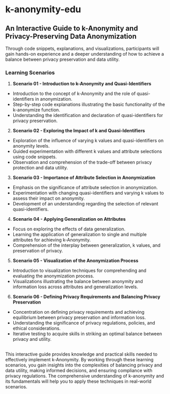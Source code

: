 # k-anonymity-edu
## An Interactive Guide to k-Anonymity and Privacy-Preserving Data Anonymization

Through code snippets, explanations, and visualizations, participants will gain hands-on experience and a deeper understanding of how to achieve a balance between privacy preservation and data utility.

### Learning Scenarios

1.  **Scenario 01 - Introduction to k-Anonymity and Quasi-Identifiers**
- Introduction to the concept of k-Anonymity and the role of quasi-identifiers in anonymization.
- Step-by-step code explanations illustrating the basic functionality of the k-anonymize function.
- Understanding the identification and declaration of quasi-identifiers for privacy preservation.
 
2.  **Scenario 02 - Exploring the Impact of k and Quasi-Identifiers**
- Exploration of the influence of varying k values and quasi-identifiers on anonymity levels.
- Guided experimentation with different k values and attribute selections using code snippets.
- Observation and comprehension of the trade-off between privacy protection and data utility.
  
3.  **Scenario 03 - Importance of Attribute Selection in Anonymization**
- Emphasis on the significance of attribute selection in anonymization.
- Experimentation with changing quasi-identifiers and varying k values to assess their impact on anonymity.
- Development of an understanding regarding the selection of relevant quasi-identifiers.
    
4.  **Scenario 04 - Applying Generalization on Attributes**
- Focus on exploring the effects of data generalization.
- Learning the application of generalization to single and multiple attributes for achieving k-Anonymity.
- Comprehension of the interplay between generalization, k values, and preservation of privacy.

5.  **Scenario 05 - Visualization of the Anonymization Process**
- Introduction to visualization techniques for comprehending and evaluating the anonymization process.
- Visualizations illustrating the balance between anonymity and information loss across attributes and generalization levels.

6.  **Scenario 06 - Defining Privacy Requirements and Balancing Privacy Preservation**
- Concentration on defining privacy requirements and achieving equilibrium between privacy preservation and information loss.
- Understanding the significance of privacy regulations, policies, and ethical considerations.
- Iterative testing to acquire skills in striking an optimal balance between privacy and utility.

##  

This interactive guide provides knowledge and practical skills needed to effectively implement k-Anonymity. By working through these learning scenarios, you gain insights into the complexities of balancing privacy and data utility, making informed decisions, and ensuring compliance with privacy regulations. The comprehensive understanding of k-anonymity and its fundamentals will help you to apply these techniques in real-world scenarios.
